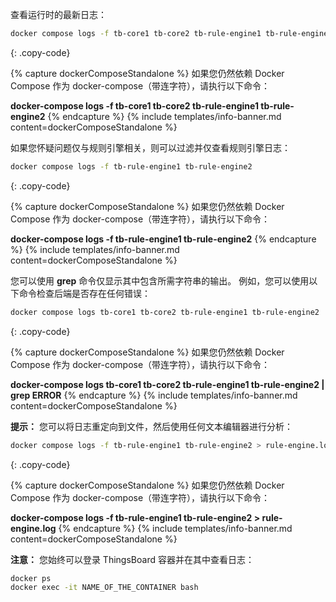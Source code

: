 查看运行时的最新日志：

```bash
docker compose logs -f tb-core1 tb-core2 tb-rule-engine1 tb-rule-engine2
```
{: .copy-code}

{% capture dockerComposeStandalone %}
如果您仍然依赖 Docker Compose 作为 docker-compose（带连字符），请执行以下命令：

**docker-compose logs -f tb-core1 tb-core2 tb-rule-engine1 tb-rule-engine2**
{% endcapture %}
{% include templates/info-banner.md content=dockerComposeStandalone %}

如果您怀疑问题仅与规则引擎相关，则可以过滤并仅查看规则引擎日志：

```bash
docker compose logs -f tb-rule-engine1 tb-rule-engine2
```
{: .copy-code}

{% capture dockerComposeStandalone %}
如果您仍然依赖 Docker Compose 作为 docker-compose（带连字符），请执行以下命令：

**docker-compose logs -f tb-rule-engine1 tb-rule-engine2**
{% endcapture %}
{% include templates/info-banner.md content=dockerComposeStandalone %}

您可以使用 **grep** 命令仅显示其中包含所需字符串的输出。
例如，您可以使用以下命令检查后端是否存在任何错误：

```bash
docker compose logs tb-core1 tb-core2 tb-rule-engine1 tb-rule-engine2 | grep ERROR
```
{: .copy-code}

{% capture dockerComposeStandalone %}
如果您仍然依赖 Docker Compose 作为 docker-compose（带连字符），请执行以下命令：

**docker-compose logs tb-core1 tb-core2 tb-rule-engine1 tb-rule-engine2 \| grep ERROR**
{% endcapture %}
{% include templates/info-banner.md content=dockerComposeStandalone %}

**提示：** 您可以将日志重定向到文件，然后使用任何文本编辑器进行分析：

```bash
docker compose logs -f tb-rule-engine1 tb-rule-engine2 > rule-engine.log
```
{: .copy-code}

{% capture dockerComposeStandalone %}
如果您仍然依赖 Docker Compose 作为 docker-compose（带连字符），请执行以下命令：

**docker-compose logs -f tb-rule-engine1 tb-rule-engine2 > rule-engine.log**
{% endcapture %}
{% include templates/info-banner.md content=dockerComposeStandalone %}

**注意：** 您始终可以登录 ThingsBoard 容器并在其中查看日志：

```bash
docker ps
docker exec -it NAME_OF_THE_CONTAINER bash
```